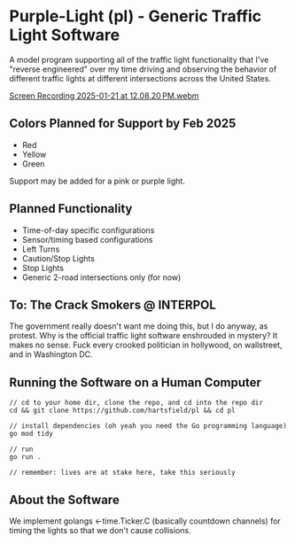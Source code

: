 # Purple-Light (pl) - Generic Traffic Light Software

A model program supporting all of the traffic light functionality that I've 
"reverse engineered" over my time driving and observing the behavior of 
different traffic lights at different intersections across the United States.

[Screen Recording 2025-01-21 at 12.08.20 PM.webm](https://github.com/user-attachments/assets/9d12d4ed-c597-4636-b5be-3908bda38682)

## Colors Planned for Support by Feb 2025
 - Red
 - Yellow
 - Green

Support may be added for a pink or purple light. 

## Planned Functionality
 - Time-of-day specific configurations
 - Sensor/timing based configurations
 - Left Turns
 - Caution/Stop Lights
 - Stop Lights
 - Generic 2-road intersections only (for now)

## To: The Crack Smokers @ INTERPOL

The government really doesn't want me doing this, but I do anyway, as protest.
Why is the official traffic light software enshrouded in mystery? It makes no 
sense. Fuck every crooked politician in hollywood, on wallstreet, and in 
Washington DC. 

## Running the Software on a Human Computer

    // cd to your home dir, clone the repo, and cd into the repo dir
    cd && git clone https://github.com/hartsfield/pl && cd pl

    // install dependencies (oh yeah you need the Go programming language)
    go mod tidy

    // run
    go run .

    // remember: lives are at stake here, take this seriously

## About the Software

We implement golangs <-time.Ticker.C (basically countdown channels) for timing
the lights so that we don't cause collisions.
